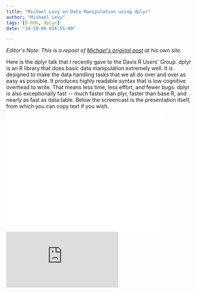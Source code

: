 ```yaml
---
title: "Michael Levy on Data Manipulation using dplyr"
author: "Michael Levy"
tags: [D-RUG, dplyr]
date: "14-10-08 016:55:00"

--- 
```


*Editor's Note: This is a repost of [Michael's original post](http://www.michaellevy.name/blog/dplyr-data-manipulation-in-r-made-easy) at his own site.*

Here is the dplyr talk that I recently gave to the Davis R Users' Group. dplyr is an R library that does basic data manipulation extremely well. It is designed to make the data handling tasks that we all do over and over as easy as possible. It produces highly readable syntax that is low cognitive overhead to write. That means less time, less effort, and fewer bugs. dplyr is also exceptionally fast -- much faster than plyr, faster than base R, and nearly as fast as data.table. Below the screencast is the presentation itself, from which you can copy text if you wish.

<iframe width="420" height="315" src="//www.youtube.com/embed/KCKBmWsRQko" frameborder="0" allowfullscreen></iframe>


<div class="rpres" style="padding-bottom: 110%;"><iframe src="http://www.michaellevy.name/files/theme/dplyr_levy.html#/"
frameborder="0" marginwidth="0" marginheight="0"></iframe></div>

